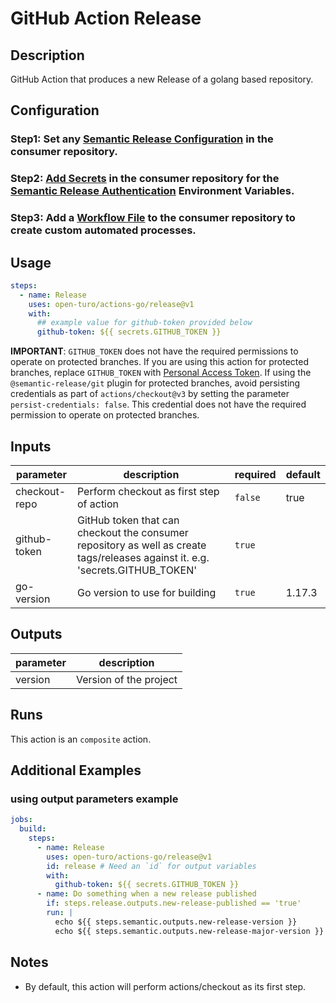 # GitHub Action Release

## Description

GitHub Action that produces a new Release of a golang based repository.

## Configuration

### Step1: Set any [Semantic Release Configuration](https://github.com/semantic-release/semantic-release/blob/master/docs/usage/configuration.md#configuration) in the consumer repository.

### Step2: [Add Secrets](https://help.github.com/en/actions/configuring-and-managing-workflows/creating-and-storing-encrypted-secrets) in the consumer repository for the [Semantic Release Authentication](https://github.com/semantic-release/semantic-release/blob/master/docs/usage/ci-configuration.md#authentication) Environment Variables.

### Step3: Add a [Workflow File](https://help.github.com/en/articles/workflow-syntax-for-github-actions) to the consumer repository to create custom automated processes.

## Usage

```yaml
steps:
  - name: Release
    uses: open-turo/actions-go/release@v1
    with:
      ## example value for github-token provided below
      github-token: ${{ secrets.GITHUB_TOKEN }}
```

**IMPORTANT**: `GITHUB_TOKEN` does not have the required permissions to operate on protected branches.
If you are using this action for protected branches, replace `GITHUB_TOKEN` with [Personal Access Token](https://help.github.com/en/github/authenticating-to-github/creating-a-personal-access-token-for-the-command-line). If using the `@semantic-release/git` plugin for protected branches, avoid persisting credentials as part of `actions/checkout@v3` by setting the parameter `persist-credentials: false`. This credential does not have the required permission to operate on protected branches.

## Inputs

| parameter     | description                                                                                                                    | required | default |
| ------------- | ------------------------------------------------------------------------------------------------------------------------------ | -------- | ------- |
| checkout-repo | Perform checkout as first step of action                                                                                       | `false`  | true    |
| github-token  | GitHub token that can checkout the consumer repository as well as create tags/releases against it. e.g. 'secrets.GITHUB_TOKEN' | `true`   |         |
| go-version    | Go version to use for building                                                                                                 | `true`   | 1.17.3  |

## Outputs

| parameter | description            |
| --------- | ---------------------- |
| version   | Version of the project |

## Runs

This action is an `composite` action.

## Additional Examples

### using output parameters example

```yaml
jobs:
  build:
    steps:
      - name: Release
        uses: open-turo/actions-go/release@v1
        id: release # Need an `id` for output variables
        with:
          github-token: ${{ secrets.GITHUB_TOKEN }}
      - name: Do something when a new release published
        if: steps.release.outputs.new-release-published == 'true'
        run: |
          echo ${{ steps.semantic.outputs.new-release-version }}
          echo ${{ steps.semantic.outputs.new-release-major-version }}
```

## Notes

- By default, this action will perform actions/checkout as its first step.
